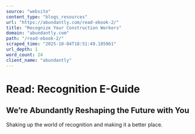 ```yaml
---
source: "website"
content_type: "blogs_resources"
url: "https://abundantly.com/read-ebook-2/"
title: "Recognize Your Construction Workers"
domain: "abundantly.com"
path: "/read-ebook-2/"
scraped_time: "2025-10-04T18:51:49.105961"
url_depth: 1
word_count: 24
client_name: "abundantly"
---
```


# Read: Recognition E-Guide

## We’re Abundantly Reshaping the Future with You

Shaking up the world of recognition and making it a better place.